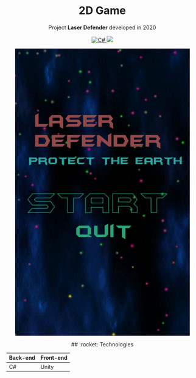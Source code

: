 <h1 align="center">2D Game</h1>
<p align="center">Project <strong>Laser Defender</strong> developed in 2020</p>


<p align="center">
  <a href="https://dotnet.microsoft.com/pt-br/learn/csharp/">
    <img height="25em" alt="C#" src="https://img.shields.io/badge/c%23-%23239120.svg?style=for-the-badge&logo=c-sharp&logoColor=white"/>
  </a>
  <a aria-label="Unity" href="https://github.com/facebook/react/blob/master/CHANGELOG.md#16120-november-14-2019">
    <img src="https://img.shields.io/badge/Made%20with-Unity-57b9d3.svg?style=for-the-badge&logo=unity"></img>
  </a>
  </p>
<p align="center">
<a href="https://sharemygame.com/@Savio/laser-defender-">
  <img src="Assets/laserdefender.png" align="center"></img>
</a>
</p>
<p align="center">
## :rocket: Technologies
</p>
<div style="width: 100%">
<table style=" margin: 0px auto;">
  <thead>
    <th>Back-end</th>
    <th>Front-end</th>
  </thead>
  <tbody>
    <tr>
      <td>C#</td>
      <td>Unity</td>
    </tr>
  </tbody>
</table>
</div>
